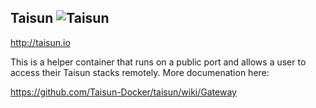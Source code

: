 ## Taisun ![Taisun](http://taisun.io/img/TaisunSmall.png)

http://taisun.io

This is a helper container that runs on a public port and allows a user to access their Taisun stacks remotely. More documenation here: 

https://github.com/Taisun-Docker/taisun/wiki/Gateway
